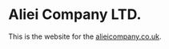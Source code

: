 # Aliei Company LTD.

This is the website for the [alieicompany.co.uk](https://alieicompany.co.uk).
